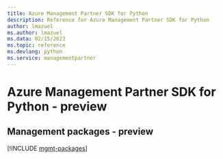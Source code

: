 ```yaml
---
title: Azure Management Partner SDK for Python
description: Reference for Azure Management Partner SDK for Python
author: lmazuel
ms.author: lmazuel
ms.data: 02/15/2023
ms.topic: reference
ms.devlang: python
ms.service: managementpartner
---
```

# Azure Management Partner SDK for Python - preview

## Management packages - preview
[!INCLUDE [mgmt-packages](management-partner-mgmt-index.md)]